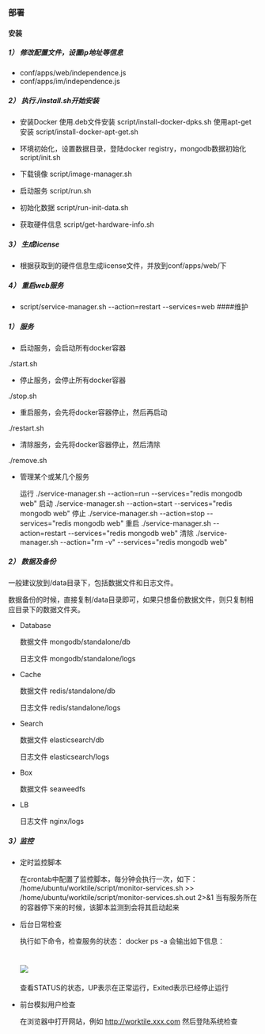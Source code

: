 ### 部署

#### 安装
##### 1） 修改配置文件，设置ip地址等信息
* conf/apps/web/independence.js
* conf/apps/im/independence.js

##### 2） 执行./install.sh开始安装
* 安装Docker 
  使用.deb文件安装
  script/install-docker-dpks.sh
  使用apt-get安装
  script/install-docker-apt-get.sh
  
* 环境初始化，设置数据目录，登陆docker registry，mongodb数据初始化
  script/init.sh

* 下载镜像
  script/image-manager.sh

* 启动服务
  script/run.sh

* 初始化数据
  script/run-init-data.sh

* 获取硬件信息
  script/get-hardware-info.sh
  
##### 3） 生成license

* 根据获取到的硬件信息生成license文件，并放到conf/apps/web/下

##### 4） 重启web服务

* script/service-manager.sh --action=restart --services=web
####维护
##### 1） 服务
* 启动服务，会启动所有docker容器

 ./start.sh
* 停止服务，会停止所有docker容器
 
 ./stop.sh
* 重启服务，会先将docker容器停止，然后再启动
 
 ./restart.sh
* 清除服务，会先将docker容器停止，然后清除
 
 ./remove.sh
* 管理某个或某几个服务

  运行
  ./service-manager.sh --action=run --services="redis mongodb web"
  启动
  ./service-manager.sh --action=start --services="redis mongodb web"
  停止
  ./service-manager.sh --action=stop --services="redis mongodb web"
  重启
  ./service-manager.sh --action=restart --services="redis mongodb web"
  清除
  ./service-manager.sh --action="rm -v" --services="redis mongodb web"
  
##### 2） 数据及备份
一般建议放到/data目录下，包括数据文件和日志文件。

数据备份的时候，直接复制/data目录即可，如果只想备份数据文件，则只复制相应目录下的数据文件夹。
* Database

  数据文件
  mongodb/standalone/db
 
   日志文件
  mongodb/standalone/logs
* Cache

  数据文件
  redis/standalone/db
  
  日志文件
  redis/standalone/logs
* Search

  数据文件
  elasticsearch/db
  
  日志文件
  elasticsearch/logs
* Box
  
  数据文件
  seaweedfs
* LB
  
  日志文件
  nginx/logs
  
##### 3）监控
* 定时监控脚本
  
  在crontab中配置了监控脚本，每分钟会执行一次，如下：
  /home/ubuntu/worktile/script/monitor-services.sh >> 
  /home/ubuntu/worktile/script/monitor-services.sh.out 2>&1
  当有服务所在的容器停下来的时候，该脚本监测到会将其启动起来
* 后台日常检查

  执行如下命令，检查服务的状态：
  docker ps -a
  会输出如下信息：
  # ![](/assets/6.2.3.jpg) 
  
  查看STATUS的状态，UP表示在正常运行，Exited表示已经停止运行
* 前台模拟用户检查

  在浏览器中打开网站，例如 http://worktile.xxx.com 然后登陆系统检查
 
